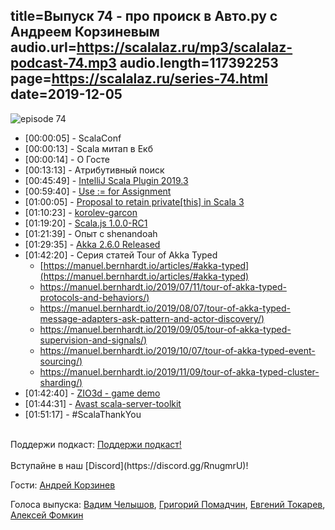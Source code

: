 title=Выпуск 74 - про происк в Авто.ру с Андреем Корзиневым
audio.url=https://scalalaz.ru/mp3/scalalaz-podcast-74.mp3
audio.length=117392253
page=https://scalalaz.ru/series-74.html
date=2019-12-05
----
![episode 74](https://scalalaz.ru/img/episode74.jpg)

* [00:00:05] - ScalaConf
* [00:00:13] - Scala митап в Екб
* [00:00:14] - O Госте
* [00:13:13] - Aтрибутивный поиск
* [00:45:49] - [IntelliJ Scala Plugin 2019.3](https://blog.jetbrains.com/scala/2019/11/28/intellij-scala-plugin-2019-3-method-chain-hints-scala-repl-scala-worksheet-and-scalatest-improvements/)
* [00:59:40] - [Use := for Assignment](https://github.com/lampepfl/dotty/issues/7598)
* [01:00:05] - [Proposal to retain private[this] in Scala 3](https://contributors.scala-lang.org/t/proposal-to-retain-private-this-in-scala-3/3829)
* [01:10:23] - [korolev-garcon](https://github.com/fomkin/korolev-garcon)
* [01:19:20] - [Scala.js 1.0.0-RC1](https://www.scala-js.org/news/2019/11/26/announcing-scalajs-1.0.0-RC1/)
* [01:21:39] - Опыт с shenandoah
* [01:29:35] - [Akka 2.6.0 Released](https://akka.io/blog/news/2019/11/06/akka-2.6.0-released)
* [01:42:20] - Серия статей Tour of Akka Typed
    - [https://manuel.bernhardt.io/articles/#akka-typed](https://manuel.bernhardt.io/articles/#akka-typed)
    - [https://manuel.bernhardt.io/2019/07/11/tour-of-akka-typed-protocols-and-behaviors/)](https://manuel.bernhardt.io/2019/07/11/tour-of-akka-typed-protocols-and-behaviors/)
    - [https://manuel.bernhardt.io/2019/08/07/tour-of-akka-typed-message-adapters-ask-pattern-and-actor-discovery/)](https://manuel.bernhardt.io/2019/08/07/tour-of-akka-typed-message-adapters-ask-pattern-and-actor-discovery/)
    - [https://manuel.bernhardt.io/2019/09/05/tour-of-akka-typed-supervision-and-signals/)](https://manuel.bernhardt.io/2019/09/05/tour-of-akka-typed-supervision-and-signals/)
    - [https://manuel.bernhardt.io/2019/10/07/tour-of-akka-typed-event-sourcing/)](https://manuel.bernhardt.io/2019/10/07/tour-of-akka-typed-event-sourcing/)
    - [https://manuel.bernhardt.io/2019/11/09/tour-of-akka-typed-cluster-sharding/)](https://manuel.bernhardt.io/2019/11/09/tour-of-akka-typed-cluster-sharding/)
* [01:42:40] - [ZIO3d - game demo](https://github.com/wongelz/zio3d)    
* [01:44:31] - [Avast scala-server-toolkit](https://github.com/avast/scala-server-toolkit)
* [01:51:17] - #ScalaThankYou

<br/>
Поддержи подкаст:
<a href="https://www.patreon.com/bePatron?u=8074802" data-patreon-widget-type="become-patron-button">Поддержи подкаст!</a><script async src="https://c6.patreon.com/becomePatronButton.bundle.js"></script>
<br/>

<br/>
Вступайне в наш [Discord](https://discord.gg/RnugmrU)! 
<br/>

Гости:
[Андрей Корзинев](t.me/fellrond)

Голоса выпуска:
[Вадим Челышов](http://github.com/dos65),
[Григорий Помадчин](https://github.com/pomadchin),
[Евгений Токарев](https://twitter.com/strobegen),
[Алексей Фомкин](http://github.com/fomkin)
